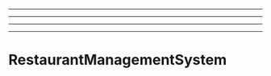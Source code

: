 ---------
----------------------------------------------------------------------------------------------------
----------------------------------------------------------------------------------------------------
----------------------------------------------------------------------------------------------------
# RestaurantManagementSystem
